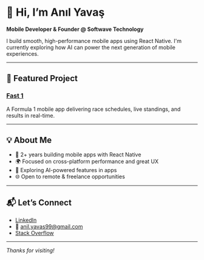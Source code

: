 # 👋 Hi, I’m Anıl Yavaş

**Mobile Developer & Founder @ Softwave Technology**

I build smooth, high-performance mobile apps using React Native. I'm currently exploring how AI can power the next generation of mobile experiences.

---

## 🚀 Featured Project

### [Fast 1](https://github.com/Softwave-Technology/Fast1)  
A Formula 1 mobile app delivering race schedules, live standings, and results in real-time.

---

## 💡 About Me

- 📱 2+ years building mobile apps with React Native  
- 🌍 Focused on cross-platform performance and great UX  
- 🤖 Exploring AI-powered features in apps  
- 🌐 Open to remote & freelance opportunities

---

## 📬 Let’s Connect

- [LinkedIn](https://linkedin.com/in/anilyavas)  
- 📧 anil.yavas99@gmail.com  
- [Stack Overflow](https://stackoverflow.com/users/anıl-yavaş)

---

_Thanks for visiting!_
